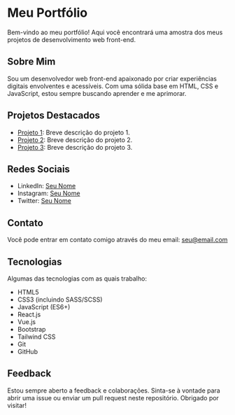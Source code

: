 # Meu Portfólio

Bem-vindo ao meu portfólio! Aqui você encontrará uma amostra dos meus projetos de desenvolvimento web front-end.

## Sobre Mim

Sou um desenvolvedor web front-end apaixonado por criar experiências digitais envolventes e acessíveis. Com uma sólida base em HTML, CSS e JavaScript, estou sempre buscando aprender e me aprimorar.

## Projetos Destacados

- [Projeto 1](link_para_projeto_1): Breve descrição do projeto 1.
- [Projeto 2](link_para_projeto_2): Breve descrição do projeto 2.
- [Projeto 3](link_para_projeto_3): Breve descrição do projeto 3.

## Redes Sociais

- LinkedIn: [Seu Nome](link_para_o_seu_perfil_do_LinkedIn)
- Instagram: [Seu Nome](link_para_o_seu_perfil_do_Instagram)
- Twitter: [Seu Nome](link_para_o_seu_perfil_do_Twitter)

## Contato

Você pode entrar em contato comigo através do meu email: seu@email.com

## Tecnologias

Algumas das tecnologias com as quais trabalho:

- HTML5
- CSS3 (incluindo SASS/SCSS)
- JavaScript (ES6+)
- React.js
- Vue.js
- Bootstrap
- Tailwind CSS
- Git
- GitHub

## Feedback

Estou sempre aberto a feedback e colaborações. Sinta-se à vontade para abrir uma issue ou enviar um pull request neste repositório. Obrigado por visitar!
